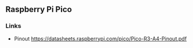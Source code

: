 

## Raspberry Pi Pico

### Links
- Pinout https://datasheets.raspberrypi.com/pico/Pico-R3-A4-Pinout.pdf